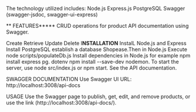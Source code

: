 The technology utilized includes:
 Node.js
  Express.js
   PostgreSQL
   Swagger (swagger-jsdoc, swagger-ui-express)

** FEATURES*****
 CRUD operations for product API documentation using Swagger. 

Create
Retrieve
Update
Delete
I**NSTALLATION**
InstalL Node.js and Express
Install PostgreSQL establish a database Shopease.Then in Node.js Execute node scripts/populateDb.js
Install dependencies in Node.js for example npm install express pg. dotenv npm install --save-dev nodemon.
To start the server, use node src/index.js or npm start. See the API documentation.

 SWAGGER DOCUMENTATION 
  Use Swagger UI URL: http://localhost:3008/api-docs

USAGE
Use the Swagger page to publish, get, edit, and remove products, or use the link (http://localhost:3008/api-docs/). 

